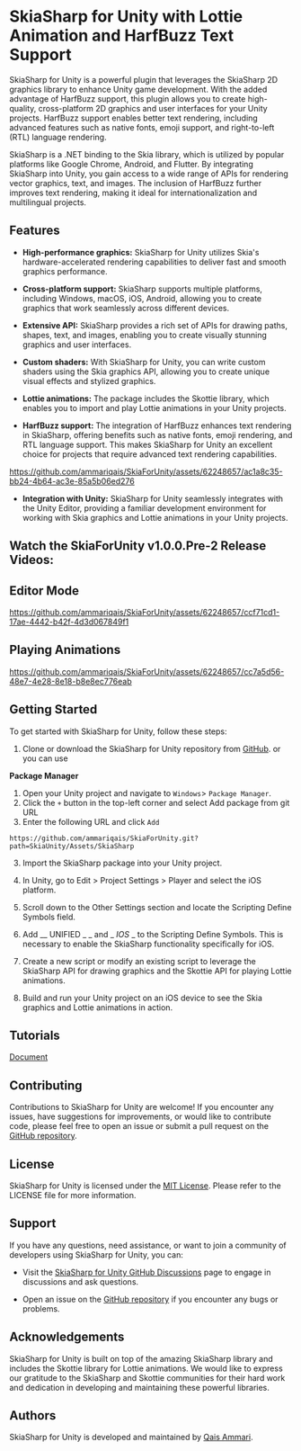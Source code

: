 # SkiaSharp for Unity with Lottie Animation and HarfBuzz Text Support

SkiaSharp for Unity is a powerful plugin that leverages the SkiaSharp 2D graphics library to enhance Unity game development. With the added advantage of HarfBuzz support, this plugin allows you to create high-quality, cross-platform 2D graphics and user interfaces for your Unity projects. HarfBuzz support enables better text rendering, including advanced features such as native fonts, emoji support, and right-to-left (RTL) language rendering.

SkiaSharp is a .NET binding to the Skia library, which is utilized by popular platforms like Google Chrome, Android, and Flutter. By integrating SkiaSharp into Unity, you gain access to a wide range of APIs for rendering vector graphics, text, and images. The inclusion of HarfBuzz further improves text rendering, making it ideal for internationalization and multilingual projects.

## Features

- **High-performance graphics:** SkiaSharp for Unity utilizes Skia's hardware-accelerated rendering capabilities to deliver fast and smooth graphics performance.

- **Cross-platform support:** SkiaSharp supports multiple platforms, including Windows, macOS, iOS, Android, allowing you to create graphics that work seamlessly across different devices.

- **Extensive API:** SkiaSharp provides a rich set of APIs for drawing paths, shapes, text, and images, enabling you to create visually stunning graphics and user interfaces.

- **Custom shaders:** With SkiaSharp for Unity, you can write custom shaders using the Skia graphics API, allowing you to create unique visual effects and stylized graphics.

- **Lottie animations:** The package includes the Skottie library, which enables you to import and play Lottie animations in your Unity projects.

- **HarfBuzz support:** The integration of HarfBuzz enhances text rendering in SkiaSharp, offering benefits such as native fonts, emoji rendering, and RTL language support. This makes SkiaSharp for Unity an excellent choice for projects that require advanced text rendering capabilities.
  

https://github.com/ammariqais/SkiaForUnity/assets/62248657/ac1a8c35-bb24-4b64-ac3e-85a5b06ed276



- **Integration with Unity:** SkiaSharp for Unity seamlessly integrates with the Unity Editor, providing a familiar development environment for working with Skia graphics and Lottie animations in your Unity projects.

## Watch the SkiaForUnity v1.0.0.Pre-2 Release Videos:
## Editor Mode
https://github.com/ammariqais/SkiaForUnity/assets/62248657/ccf71cd1-17ae-4442-b42f-4d3d067849f1

## Playing Animations

https://github.com/ammariqais/SkiaForUnity/assets/62248657/cc7a5d56-48e7-4e28-8e18-b8e8ec776eab

## Getting Started

To get started with SkiaSharp for Unity, follow these steps:

1. Clone or download the SkiaSharp for Unity repository from [GitHub](git@github.com:ammariqais/SkiaForUnity.git). or you can use

**Package Manager** 
1. Open your Unity project and navigate to `Windows`> `Package Manager`.
2. Click the `+` button in the top-left corner and select Add package from git URL
3. Enter the following URL and click `Add`

`https://github.com/ammariqais/SkiaForUnity.git?path=SkiaUnity/Assets/SkiaSharp`

3. Import the SkiaSharp package into your Unity project.
   
4. In Unity, go to Edit > Project Settings > Player and select the iOS platform.

5. Scroll down to the Other Settings section and locate the Scripting Define Symbols field.

6. Add __ UNIFIED _ _ and _ _IOS_ _ to the Scripting Define Symbols. This is necessary to enable the SkiaSharp functionality specifically for iOS.

7. Create a new script or modify an existing script to leverage the SkiaSharp API for drawing graphics and the Skottie API for playing Lottie animations.

8. Build and run your Unity project on an iOS device to see the Skia graphics and Lottie animations in action.

## Tutorials
[Document](https://ammariqais.github.io/SkiaForUnity/html/)

## Contributing

Contributions to SkiaSharp for Unity are welcome! If you encounter any issues, have suggestions for improvements, or would like to contribute code, please feel free to open an issue or submit a pull request on the [GitHub repository](https://github.com/ammariqais/SkiaForUnity).

## License

SkiaSharp for Unity is licensed under the [MIT License](https://github.com/ammariqais/SkiaForUnity/blob/main/LICENSE). Please refer to the LICENSE file for more information.

## Support

If you have any questions, need assistance, or want to join a community of developers using SkiaSharp for Unity, you can:

- Visit the [SkiaSharp for Unity GitHub Discussions](https://github.com/ammariqais/SkiaForUnity/discussions) page to engage in discussions and ask questions.

- Open an issue on the [GitHub repository](https://github.com/ammariqais/SkiaForUnity/issues) if you encounter any bugs or problems.

## Acknowledgements

SkiaSharp for Unity is built on top of the amazing SkiaSharp library and includes the Skottie library for Lottie animations. We would like to express our gratitude to the SkiaSharp and Skottie communities for their hard work and dedication in developing and maintaining these powerful libraries.

## Authors

SkiaSharp for Unity is developed and maintained by [Qais Ammari](https://github.com/ammariqais).

